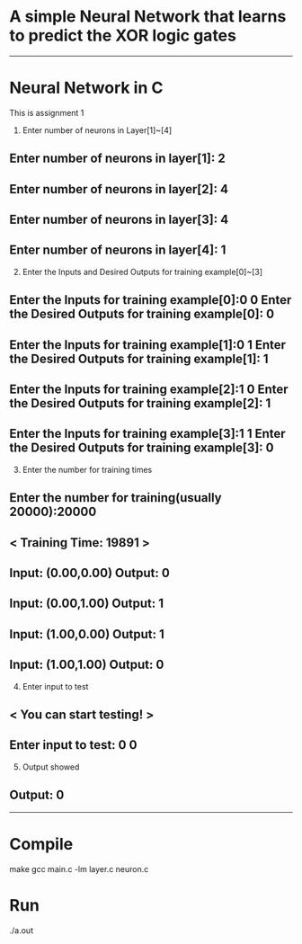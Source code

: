 # A simple Neural Network that learns to predict the XOR logic gates

-------------------------------------
# Neural Network in C

This is assignment 1

1. Enter number of neurons in Layer[1]~[4]
## Enter number of neurons in layer[1]: 2
## Enter number of neurons in layer[2]: 4
## Enter number of neurons in layer[3]: 4
## Enter number of neurons in layer[4]: 1

2. Enter the Inputs and Desired Outputs for training example[0]~[3]
## Enter the Inputs for training example[0]:0 0 Enter the Desired Outputs for training example[0]: 0

## Enter the Inputs for training example[1]:0 1 Enter the Desired Outputs for training example[1]: 1

## Enter the Inputs for training example[2]:1 0 Enter the Desired Outputs for training example[2]: 1

## Enter the Inputs for training example[3]:1 1 Enter the Desired Outputs for training example[3]: 0

3. Enter the number for training times
## Enter the number for training(usually 20000):20000

## < Training Time: 19891 >
## Input: (0.00,0.00)      Output: 0
## Input: (0.00,1.00)      Output: 1
## Input: (1.00,0.00)      Output: 1
## Input: (1.00,1.00)      Output: 0

4. Enter input to test
## < You can start testing! >
## Enter input to test: 0 0

5. Output showed
## Output: 0


-------------------------------------
# Compile
make
gcc main.c -lm layer.c neuron.c
# Run
./a.out
